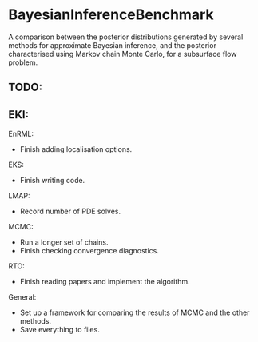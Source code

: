 # BayesianInferenceBenchmark

A comparison between the posterior distributions generated by several methods for approximate Bayesian inference, and the posterior characterised using Markov chain Monte Carlo, for a subsurface flow problem.

## TODO:

EKI:
 - 

EnRML:
 - Finish adding localisation options.

EKS:
 - Finish writing code.
 
LMAP: 
 - Record number of PDE solves.

MCMC: 
 - Run a longer set of chains.
 - Finish checking convergence diagnostics.

RTO:
 - Finish reading papers and implement the algorithm.

General:
 - Set up a framework for comparing the results of MCMC and the other methods.
 - Save everything to files.